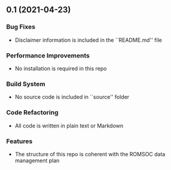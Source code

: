 ## 0.1 (2021-04-23)


### Bug Fixes

* Disclaimer information is included in the ``README.md'' file

### Performance Improvements

* No installation is required in this repo

### Build System

* No source code is included in ``source'' folder

### Code Refactoring

* All code is written in plain text or Markdown

### Features

* The structure of this repo is coherent with the ROMSOC data management plan
